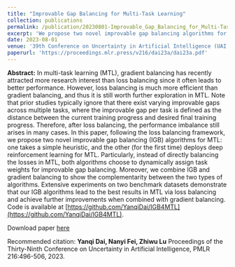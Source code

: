 ```yaml
---
title: "Improvable Gap Balancing for Multi-Task Learning"
collection: publications
permalink: /publication/20230801-Improvable_Gap_Balancing_for_Multi-Task_Learning
excerpt: 'We propose two novel improvable gap balancing algorithms for multi-task learning, instead of the classic loss balancing strategy: one takes a simple heuristic, and the other (for the first time) deploys deep reinforcement learning for MTL.'
date: 2023-08-01
venue: '39th Conference on Uncertainty in Artificial Intelligence (UAI 2023)'
paperurl: 'https://proceedings.mlr.press/v216/dai23a/dai23a.pdf'
---
```

**Abstract:** In multi-task learning (MTL), gradient balancing has recently attracted more research interest than loss balancing since it often leads to better performance. However, loss balancing is much more efficient than gradient balancing, and thus it is still worth further exploration in MTL. Note that prior studies typically ignore that there exist varying improvable gaps across multiple tasks, where the improvable gap per task is defined as the distance between the current training progress and desired final training progress. Therefore, after loss balancing, the performance imbalance still arises in many cases. In this paper, following the loss balancing framework, we propose two novel improvable gap balancing (IGB) algorithms for MTL: one takes a simple heuristic, and the other (for the first time) deploys deep reinforcement learning for MTL. Particularly, instead of directly balancing the losses in MTL, both algorithms choose to dynamically assign task weights for improvable gap balancing. Moreover, we combine IGB and gradient balancing to show the complementarity between the two types of algorithms. Extensive experiments on two benchmark datasets demonstrate that our IGB algorithms lead to the best results in MTL via loss balancing and achieve further improvements when combined with gradient balancing. Code is available at [https://github.com/YanqiDai/IGB4MTL](https://github.com/YanqiDai/IGB4MTL).

Download paper [here](https://proceedings.mlr.press/v216/dai23a/dai23a.pdf)

Recommended citation:
**Yanqi Dai, Nanyi Fei, Zhiwu Lu** Proceedings of the Thirty-Ninth Conference on Uncertainty in Artificial Intelligence, PMLR 216:496-506, 2023.

